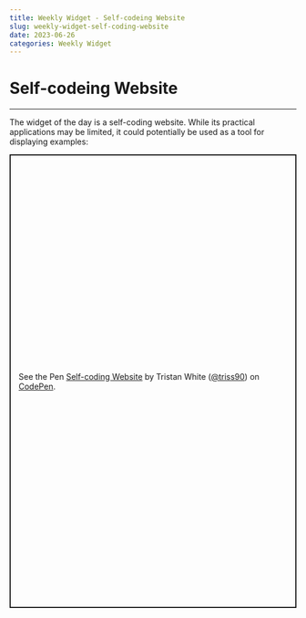 ```yaml
---
title: Weekly Widget - Self-codeing Website
slug: weekly-widget-self-coding-website
date: 2023-06-26
categories: Weekly Widget
---
```


# Self-codeing Website

<p class='timestamp'><time datetime='26-06-2023'26-06-2023</time></p>
<hr>

The widget of the day is a self-coding website. While its practical applications may be limited, it could potentially be used as a tool for displaying examples:

<p class="codepen" data-height="794.81640625" data-default-tab="result" data-slug-hash="QBaEbq" data-user="triss90" style="height: 794.81640625px; box-sizing: border-box; display: flex; align-items: center; justify-content: center; border: 2px solid; margin: 1em 0; padding: 1em;">
  <span>See the Pen <a href="https://codepen.io/triss90/pen/QBaEbq">
  Self-coding Website</a> by Tristan  White (<a href="https://codepen.io/triss90">@triss90</a>)
  on <a href="https://codepen.io">CodePen</a>.</span>
</p>
<script async src="https://cpwebassets.codepen.io/assets/embed/ei.js"></script>
